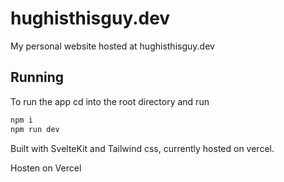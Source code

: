 # hughisthisguy.dev

My personal website hosted at hughisthisguy.dev

## Running

To run the app cd into the root directory and run

```bash
npm i
npm run dev
```

Built with SvelteKit and Tailwind css, currently hosted on vercel.

Hosten on Vercel
